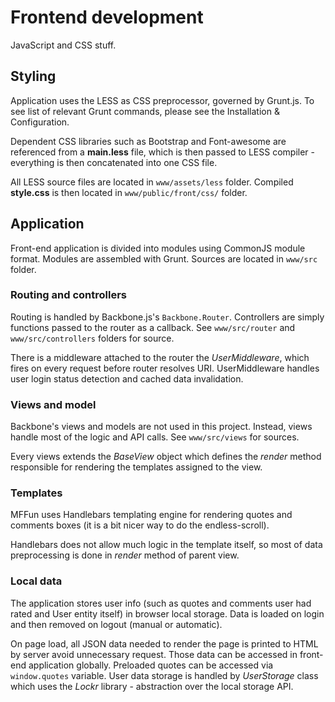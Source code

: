 # Frontend development

JavaScript and CSS stuff.

## Styling

Application uses the LESS as CSS preprocessor, governed by Grunt.js. To see list of relevant Grunt commands, please see the Installation & Configuration.

Dependent CSS libraries such as Bootstrap and Font-awesome are referenced from a **main.less** file, which is then passed to LESS compiler - everything is then concatenated into one CSS file.

All LESS source files are located in `www/assets/less` folder. Compiled **style.css** is then located in `www/public/front/css/` folder.

## Application

Front-end application is divided into modules using CommonJS module format. Modules are assembled with Grunt. Sources are located in `www/src` folder.

### Routing and controllers

Routing is handled by Backbone.js's `Backbone.Router`. Controllers are simply functions passed to the router as a callback. See `www/src/router` and `www/src/controllers` folders for source.

There is a middleware attached to the router the *UserMiddleware*, which fires on every request before router resolves URI. UserMiddleware handles user login status detection and cached data invalidation.

### Views and model

Backbone's views and models are not used in this project. Instead, views handle most of the logic and API calls. See `www/src/views` for sources.

Every views extends the *BaseView* object which defines the *render* method responsible for rendering the templates assigned to the view.

### Templates

MFFun uses Handlebars templating engine for rendering quotes and comments boxes (it is a bit nicer way to do the endless-scroll).

Handlebars does not allow much logic in the template itself, so most of data preprocessing is done in *render* method of parent view.

### Local data

The application stores user info (such as quotes and comments user had rated and User entity itself) in browser local storage. Data is loaded on login and then removed on logout (manual or automatic).

On page load, all JSON data needed to render the page is printed to HTML by server avoid unnecessary request. Those data can be accessed in front-end application globally. Preloaded quotes can be accessed via `window.quotes` variable. User data storage is handled by *UserStorage* class which uses the *Lockr* library - abstraction over the local storage API.